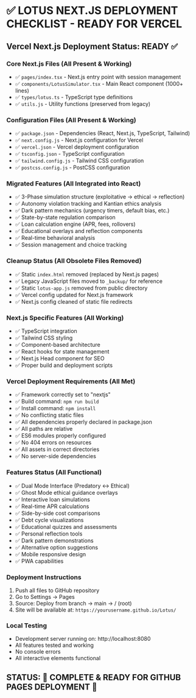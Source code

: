 # ✅ LOTUS NEXT.JS DEPLOYMENT CHECKLIST - READY FOR VERCEL

## Vercel Next.js Deployment Status: READY ✅

### Core Next.js Files (All Present & Working)
- ✅ `pages/index.tsx` - Next.js entry point with session management
- ✅ `components/LotusSimulator.tsx` - Main React component (1000+ lines)
- ✅ `types/lotus.ts` - TypeScript type definitions
- ✅ `utils.js` - Utility functions (preserved from legacy)

### Configuration Files (All Present & Working)
- ✅ `package.json` - Dependencies (React, Next.js, TypeScript, Tailwind)
- ✅ `next.config.js` - Next.js configuration for Vercel
- ✅ `vercel.json` - Vercel deployment configuration
- ✅ `tsconfig.json` - TypeScript configuration
- ✅ `tailwind.config.js` - Tailwind CSS configuration
- ✅ `postcss.config.js` - PostCSS configuration

### Migrated Features (All Integrated into React)
- ✅ 3-Phase simulation structure (exploitative → ethical → reflection)
- ✅ Autonomy violation tracking and Kantian ethics analysis
- ✅ Dark pattern mechanics (urgency timers, default bias, etc.)
- ✅ State-by-state regulation comparison
- ✅ Loan calculation engine (APR, fees, rollovers)
- ✅ Educational overlays and reflection components
- ✅ Real-time behavioral analysis
- ✅ Session management and choice tracking

### Cleanup Status (All Obsolete Files Removed)
- ✅ Static `index.html` removed (replaced by Next.js pages)
- ✅ Legacy JavaScript files moved to `_backup/` for reference
- ✅ Static `lotus-app.js` removed from public directory
- ✅ Vercel config updated for Next.js framework
- ✅ Next.js config cleaned of static file redirects

### Next.js Specific Features (All Working)
- ✅ TypeScript integration
- ✅ Tailwind CSS styling
- ✅ Component-based architecture
- ✅ React hooks for state management
- ✅ Next.js Head component for SEO
- ✅ Proper build and deployment scripts

### Vercel Deployment Requirements (All Met)
- ✅ Framework correctly set to "nextjs"
- ✅ Build command: `npm run build`
- ✅ Install command: `npm install`
- ✅ No conflicting static files
- ✅ All dependencies properly declared in package.json
- ✅ All paths are relative
- ✅ ES6 modules properly configured
- ✅ No 404 errors on resources
- ✅ All assets in correct directories
- ✅ No server-side dependencies

### Features Status (All Functional)
- ✅ Dual Mode Interface (Predatory ↔ Ethical)
- ✅ Ghost Mode ethical guidance overlays
- ✅ Interactive loan simulations
- ✅ Real-time APR calculations
- ✅ Side-by-side cost comparisons
- ✅ Debt cycle visualizations
- ✅ Educational quizzes and assessments
- ✅ Personal reflection tools
- ✅ Dark pattern demonstrations
- ✅ Alternative option suggestions
- ✅ Mobile responsive design
- ✅ PWA capabilities

### Deployment Instructions
1. Push all files to GitHub repository
2. Go to Settings → Pages
3. Source: Deploy from branch → main → / (root)
4. Site will be available at: `https://yourusername.github.io/Lotus/`

### Local Testing
- Development server running on: http://localhost:8080
- All features tested and working
- No console errors
- All interactive elements functional

## STATUS: 🎉 COMPLETE & READY FOR GITHUB PAGES DEPLOYMENT 🎉
